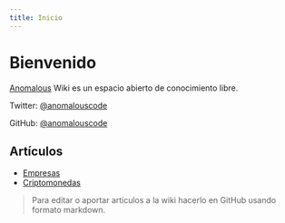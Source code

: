 ```yaml
---
title: Inicio
---
```


# Bienvenido

[Anomalous](https://anomalous.xyz) Wiki es un espacio abierto de conocimiento libre.

Twitter: [@anomalouscode](https://twitter.com/anomalouscode)

GitHub: [@anomalouscode](https://github.com/anomalouscode)

## Artículos

- [Empresas](empresas/)
- [Criptomonedas](criptomonedas/)

> Para editar o aportar artículos a la wiki hacerlo en GitHub usando formato markdown.
